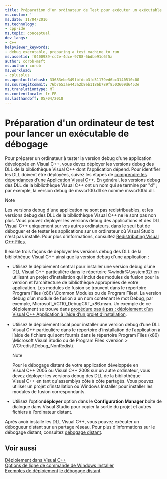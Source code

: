 ```yaml
---
title: Préparation d’un ordinateur de Test pour exécuter un exécutable de débogage | Documents Microsoft
ms.custom: ''
ms.date: 11/04/2016
ms.technology:
- cpp-ide
ms.topic: conceptual
dev_langs:
- C++
helpviewer_keywords:
- debug executable, preparing a test machine to run
ms.assetid: f0400989-cc2e-4dce-9788-6bdbe91c6f5a
author: corob-msft
ms.author: corob
ms.workload:
- cplusplus
ms.openlocfilehash: 33683ebe349fbfdcb3fd51179ed6bc3140510c00
ms.sourcegitcommit: 76b7653ae443a2b8eb1186b789f8503609d6453e
ms.translationtype: MT
ms.contentlocale: fr-FR
ms.lasthandoff: 05/04/2018
---
```

# <a name="preparing-a-test-machine-to-run-a-debug-executable"></a>Préparation d'un ordinateur de test pour lancer un exécutable de débogage
Pour préparer un ordinateur à tester la version debug d'une application développée en Visual C++, vous devez déployer les versions debug des DLL de la bibliothèque Visual C++ dont l'application dépend. Pour identifier les DLL doivent être déployées, suivez les étapes de [comprendre les dépendances d’une Application Visual C++](../ide/understanding-the-dependencies-of-a-visual-cpp-application.md). En général, les versions debug des DLL de la bibliothèque Visual C++ ont un nom qui se termine par "d" ; par exemple, la version debug de msvcr100.dll se nomme msvcr100d.dll.  
  
> [!NOTE]
>  Les versions debug d'une application ne sont pas redistribuables, et les versions debug des DLL de la bibliothèque Visual C++ ne le sont pas non plus. Vous pouvez déployer les versions debug des applications et des DLL Visual C++ uniquement sur vos autres ordinateurs, dans le seul but de déboguer et de tester les applications sur un ordinateur où Visual Studio n'est pas installé. Pour plus d'informations, consultez [Redistributing Visual C++ Files](../ide/redistributing-visual-cpp-files.md).  
  
 Il existe trois façons de déployer les versions debug des DLL de la bibliothèque Visual C++ ainsi que la version debug d'une application :  
  
-   Utilisez le déploiement central pour installer une version debug d’une DLL Visual C++ particulière dans le répertoire %windir%\system32\ en utilisant un projet d’installation qui inclut des modules de fusion pour la version et l’architecture de bibliothèque appropriées de votre application. Les modules de fusion se trouvent dans le répertoire Program Files (x86) \Common Modules ou de Program Files\\. La version debug d’un module de fusion a un nom contenant le mot Debug, par exemple, Microsoft_VC110_DebugCRT_x86.msm. Un exemple de ce déploiement se trouve dans [procédure pas à pas : déploiement d’un Visual C++ Application à l’aide d’un projet d’installation](../ide/walkthrough-deploying-a-visual-cpp-application-by-using-a-setup-project.md).  
  
-   Utilisez le déploiement local pour installer une version debug d’une DLL Visual C++ particulière dans le répertoire d’installation de l’application à l’aide de fichiers qui sont fournis dans le répertoire Program Files (x86) \Microsoft Visual Studio ou de Program Files \<version > \VC\redist\Debug_NonRedist\\.  
  
    > [!NOTE]
    >  Pour le débogage distant de votre application développée en Visual C++ 2005 ou Visual C++ 2008 sur un autre ordinateur, vous devez déployer les versions debug des DLL de la bibliothèque Visual C++ en tant qu'assemblys côte à côte partagés. Vous pouvez utiliser un projet d’installation ou Windows Installer pour installer les modules de fusion correspondants.  
  
-   Utilisez l’option**déployer** option dans le **Configuration Manager** boîte de dialogue dans Visual Studio pour copier la sortie du projet et autres fichiers à l’ordinateur distant. 
  
 Après avoir installé les DLL Visual C++, vous pouvez exécuter un débogueur distant sur un partage réseau. Pour plus d’informations sur le débogage distant, consultez [débogage distant](/visualstudio/debugger/remote-debugging.md).  
  
## <a name="see-also"></a>Voir aussi  
 
 [Déploiement dans Visual C++](../ide/deployment-in-visual-cpp.md)   
 [Options de ligne de commande de Windows Installer](http://msdn.microsoft.com/library/windows/desktop/aa367988.aspx)   
 [Exemples de déploiement](../ide/deployment-examples.md) [le débogage distant](/visualstudio/debugger/remote-debugging.md)